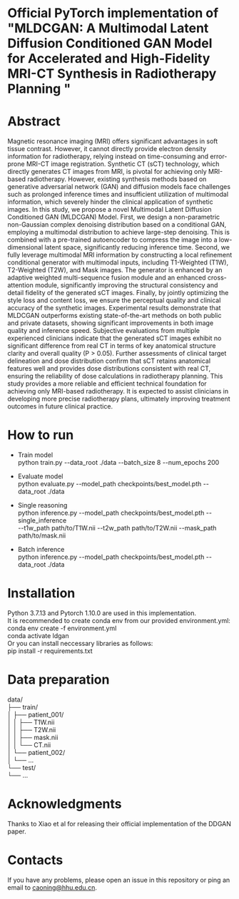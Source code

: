 Official PyTorch implementation of "MLDCGAN: A Multimodal Latent Diffusion Conditioned GAN Model for Accelerated and High-Fidelity MRI-CT Synthesis in Radiotherapy Planning "
==
Abstract
==
Magnetic resonance imaging (MRI) offers significant advantages in soft tissue contrast. However, it cannot directly provide electron density information for radiotherapy, relying instead on time-consuming and error-prone MRI-CT image registration. Synthetic CT (sCT) technology, which directly generates CT images from MRI, is pivotal for achieving only MRI-based radiotherapy. However, existing synthesis methods based on generative adversarial network (GAN) and diffusion models face challenges such as prolonged inference times and insufficient utilization of multimodal information, which severely hinder the clinical application of synthetic images. In this study, we propose a novel Multimodal Latent Diffusion Conditioned GAN (MLDCGAN) Model. First, we design a non-parametric non-Gaussian complex denoising distribution based on a conditional GAN, employing a multimodal distribution to achieve large-step denoising. This is combined with a pre-trained autoencoder to compress the image into a low-dimensional latent space, significantly reducing inference time. Second, we fully leverage multimodal MRI information by constructing a local refinement conditional generator with multimodal inputs, including T1-Weighted (T1W), T2-Weighted (T2W), and Mask images. The generator is enhanced by an adaptive weighted multi-sequence fusion module and an enhanced cross-attention module, significantly improving the structural consistency and detail fidelity of the generated sCT images. Finally, by jointly optimizing the style loss and content loss, we ensure the perceptual quality and clinical accuracy of the synthetic images. Experimental results demonstrate that MLDCGAN outperforms existing state-of-the-art methods on both public and private datasets, showing significant improvements in both image quality and inference speed. Subjective evaluations from multiple experienced clinicians indicate that the generated sCT images exhibit no significant difference from real CT in terms of key anatomical structure clarity and overall quality (P > 0.05). Further assessments of clinical target delineation and dose distribution confirm that sCT retains anatomical features well and provides dose distributions consistent with real CT, ensuring the reliability of dose calculations in radiotherapy planning. This study provides a more reliable and efficient technical foundation for achieving only MRI-based radiotherapy. It is expected to assist clinicians in developing more precise radiotherapy plans, ultimately improving treatment outcomes in future clinical practice.

How to run
==
* Train model\
python train.py --data_root ./data --batch_size 8 --num_epochs 200
* Evaluate model\
python evaluate.py --model_path checkpoints/best_model.pth --data_root ./data

* Single reasoning\
python inference.py --model_path checkpoints/best_model.pth --single_inference \
    --t1w_path path/to/T1W.nii --t2w_path path/to/T2W.nii --mask_path path/to/mask.nii
* Batch inference\
python inference.py --model_path checkpoints/best_model.pth --data_root ./data

Installation
==
Python 3.7.13 and Pytorch 1.10.0 are used in this implementation.\
It is recommended to create conda env from our provided environment.yml:\
conda env create -f environment.yml\
conda activate ldgan\
Or you can install neccessary libraries as follows:\
pip install -r requirements.txt

Data preparation
==
data/\
├── train/\
│   ├── patient_001/\
│   │   ├── T1W.nii\
│   │   ├── T2W.nii\
│   │   ├── mask.nii\
│   │   └── CT.nii\
│   └── patient_002/\
│       └── ...\
└── test/\
    └── ...


Acknowledgments
==
Thanks to Xiao et al for releasing their official implementation of the DDGAN paper.

Contacts
==
If you have any problems, please open an issue in this repository or ping an email to caoning@hhu.edu.cn.
